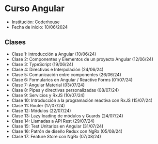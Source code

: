 # Curso Angular

- Institución: Coderhouse
- Fecha de inicio: 10/06/2024

## Clases

- Clase 1: Introducción a Angular (10/06/24)
- Clase 2: Componentes y Elementos de un proyecto Angular (12/06/24)
- Clase 3: TypeScript (19/06/24)
- Clase 4: Directivas e Interpolación (24/06/24)
- Clase 5: Comunicación entre componentes (26/06/24)
- Clase 6: Formularios en Angular / Reactive Forms (01/07/24)
- Clase 7: Angular Material (03/07/24)
- Clase 8: Pipes y directivas personalizadas (08/07/24)
- Clase 9: Servicios y RxJS (10/07/24)
- Clase 10: Introducción a la programación reactiva con RxJS (15/07/24)
- Clase 11: Router (17/07/24)
- Clase 12: Módulos (22/07/24)
- Clase 13: Lazy loading de módulos y Guards (24/07/24)
- Clase 14: Llamadas a API Rest (29/07/24)
- Clase 15: Test Unitarios en Angular (31/07/24)
- Clase 16: Patrón de diseño Redux con NgRx (05/08/24)
- Clase 17: Feature Store con NgRx (07/08/24)
